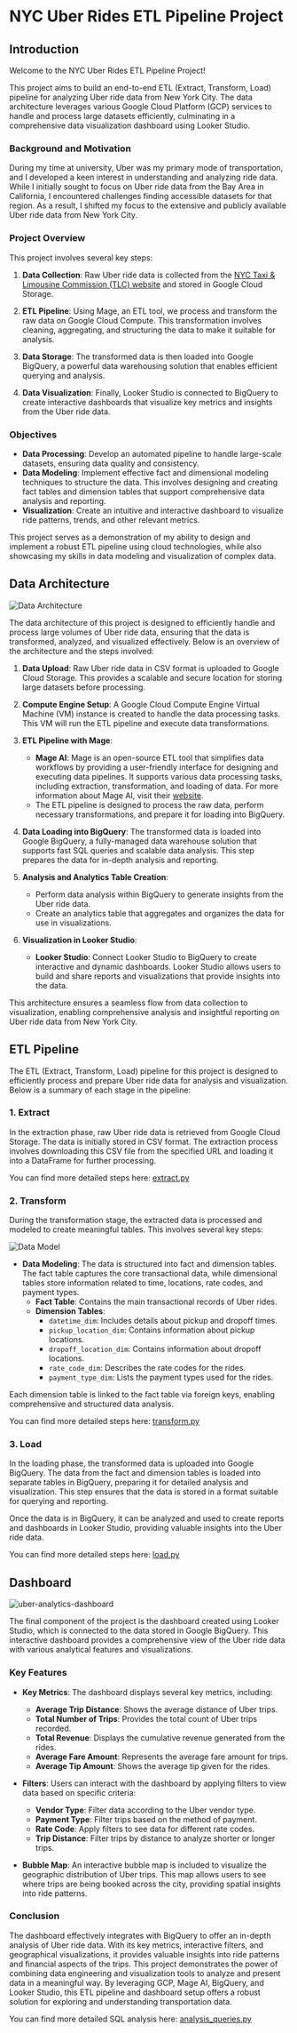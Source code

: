 # NYC Uber Rides ETL Pipeline Project

## Introduction

Welcome to the NYC Uber Rides ETL Pipeline Project!

This project aims to build an end-to-end ETL (Extract, Transform, Load) pipeline for analyzing Uber ride data from New York City. The data architecture leverages various Google Cloud Platform (GCP) services to handle and process large datasets efficiently, culminating in a comprehensive data visualization dashboard using Looker Studio.

### Background and Motivation

During my time at university, Uber was my primary mode of transportation, and I developed a keen interest in understanding and analyzing ride data. While I initially sought to focus on Uber ride data from the Bay Area in California, I encountered challenges finding accessible datasets for that region. As a result, I shifted my focus to the extensive and publicly available Uber ride data from New York City.

### Project Overview

This project involves several key steps:

1. **Data Collection**: Raw Uber ride data is collected from the [NYC Taxi & Limousine Commission (TLC) website](https://home.nyc.gov/site/tlc/about/tlc-trip-record-data.page) and stored in Google Cloud Storage.

2. **ETL Pipeline**: Using Mage, an ETL tool, we process and transform the raw data on Google Cloud Compute. This transformation involves cleaning, aggregating, and structuring the data to make it suitable for analysis.

3. **Data Storage**: The transformed data is then loaded into Google BigQuery, a powerful data warehousing solution that enables efficient querying and analysis.

4. **Data Visualization**: Finally, Looker Studio is connected to BigQuery to create interactive dashboards that visualize key metrics and insights from the Uber ride data.

### Objectives

- **Data Processing**: Develop an automated pipeline to handle large-scale datasets, ensuring data quality and consistency.
- **Data Modeling**: Implement effective fact and dimensional modeling techniques to structure the data. This involves designing and creating fact tables and dimension tables that support comprehensive data analysis and reporting.
- **Visualization**: Create an intuitive and interactive dashboard to visualize ride patterns, trends, and other relevant metrics.

This project serves as a demonstration of my ability to design and implement a robust ETL pipeline using cloud technologies, while also showcasing my skills in data modeling and visualization of complex data.

## Data Architecture

![Data Architecture](data-architecture.jpg)

The data architecture of this project is designed to efficiently handle and process large volumes of Uber ride data, ensuring that the data is transformed, analyzed, and visualized effectively. Below is an overview of the architecture and the steps involved:

1. **Data Upload**: Raw Uber ride data in CSV format is uploaded to Google Cloud Storage. This provides a scalable and secure location for storing large datasets before processing.

2. **Compute Engine Setup**: A Google Cloud Compute Engine Virtual Machine (VM) instance is created to handle the data processing tasks. This VM will run the ETL pipeline and execute data transformations.

3. **ETL Pipeline with Mage**:
   - **Mage AI**: Mage is an open-source ETL tool that simplifies data workflows by providing a user-friendly interface for designing and executing data pipelines. It supports various data processing tasks, including extraction, transformation, and loading of data. For more information about Mage AI, visit their [website](https://www.mage.ai/).
   - The ETL pipeline is designed to process the raw data, perform necessary transformations, and prepare it for loading into BigQuery.

4. **Data Loading into BigQuery**: The transformed data is loaded into Google BigQuery, a fully-managed data warehouse solution that supports fast SQL queries and scalable data analysis. This step prepares the data for in-depth analysis and reporting.

5. **Analysis and Analytics Table Creation**:
   - Perform data analysis within BigQuery to generate insights from the Uber ride data.
   - Create an analytics table that aggregates and organizes the data for use in visualizations.

6. **Visualization in Looker Studio**:
   - **Looker Studio**: Connect Looker Studio to BigQuery to create interactive and dynamic dashboards. Looker Studio allows users to build and share reports and visualizations that provide insights into the data.

This architecture ensures a seamless flow from data collection to visualization, enabling comprehensive analysis and insightful reporting on Uber ride data from New York City.

## ETL Pipeline

The ETL (Extract, Transform, Load) pipeline for this project is designed to efficiently process and prepare Uber ride data for analysis and visualization. Below is a summary of each stage in the pipeline:

### 1. Extract

In the extraction phase, raw Uber ride data is retrieved from Google Cloud Storage. The data is initially stored in CSV format. The extraction process involves downloading this CSV file from the specified URL and loading it into a DataFrame for further processing.

You can find more detailed steps here: [extract.py](mage-files/extract.py)

### 2. Transform

During the transformation stage, the extracted data is processed and modeled to create meaningful tables. This involves several key steps:

![Data Model](data-model.jpg)

- **Data Modeling**: The data is structured into fact and dimension tables. The fact table captures the core transactional data, while dimensional tables store information related to time, locations, rate codes, and payment types.
  - **Fact Table**: Contains the main transactional records of Uber rides.
  - **Dimension Tables**:
    - `datetime_dim`: Includes details about pickup and dropoff times.
    - `pickup_location_dim`: Contains information about pickup locations.
    - `dropoff_location_dim`: Contains information about dropoff locations.
    - `rate_code_dim`: Describes the rate codes for the rides.
    - `payment_type_dim`: Lists the payment types used for the rides.

Each dimension table is linked to the fact table via foreign keys, enabling comprehensive and structured data analysis.

You can find more detailed steps here: [transform.py](mage-files/transform.py)

### 3. Load

In the loading phase, the transformed data is uploaded into Google BigQuery. The data from the fact and dimension tables is loaded into separate tables in BigQuery, preparing it for detailed analysis and visualization. This step ensures that the data is stored in a format suitable for querying and reporting.

Once the data is in BigQuery, it can be analyzed and used to create reports and dashboards in Looker Studio, providing valuable insights into the Uber ride data.

You can find more detailed steps here: [load.py](mage-files/load.py)

## Dashboard

![uber-analytics-dashboard](https://github.com/user-attachments/assets/ea4d6fc1-35d9-4ab6-a37d-2b48fed93a15)

The final component of the project is the dashboard created using Looker Studio, which is connected to the data stored in Google BigQuery. This interactive dashboard provides a comprehensive view of the Uber ride data with various analytical features and visualizations.

### Key Features

- **Key Metrics**: The dashboard displays several key metrics, including:
  - **Average Trip Distance**: Shows the average distance of Uber trips.
  - **Total Number of Trips**: Provides the total count of Uber trips recorded.
  - **Total Revenue**: Displays the cumulative revenue generated from the rides.
  - **Average Fare Amount**: Represents the average fare amount for trips.
  - **Average Tip Amount**: Shows the average tip given for the rides.

- **Filters**: Users can interact with the dashboard by applying filters to view data based on specific criteria:
  - **Vendor Type**: Filter data according to the Uber vendor type.
  - **Payment Type**: Filter trips based on the method of payment.
  - **Rate Code**: Apply filters to see data for different rate codes.
  - **Trip Distance**: Filter trips by distance to analyze shorter or longer trips.

- **Bubble Map**: An interactive bubble map is included to visualize the geographic distribution of Uber trips. This map allows users to see where trips are being booked across the city, providing spatial insights into ride patterns.

### Conclusion

The dashboard effectively integrates with BigQuery to offer an in-depth analysis of Uber ride data. With its key metrics, interactive filters, and geographical visualizations, it provides valuable insights into ride patterns and financial aspects of the trips. This project demonstrates the power of combining data engineering and visualization tools to analyze and present data in a meaningful way. By leveraging GCP, Mage AI, BigQuery, and Looker Studio, this ETL pipeline and dashboard setup offers a robust solution for exploring and understanding transportation data.

You can find more detailed SQL analysis here: [analysis_queries.py](analysis_queries.sql)

